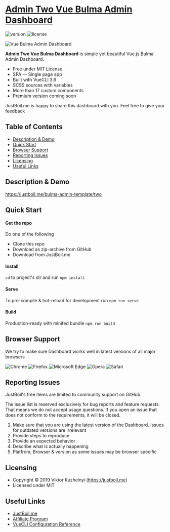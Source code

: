 # [Admin Two Vue Bulma Admin Dashboard](https://justboil.me/bulma-admin-template/two)

![version](https://img.shields.io/badge/version-1.0.0-blue.svg)  ![license](https://img.shields.io/badge/license-MIT-blue.svg)

![Vue Bulma Admin Dashboard](https://justboil.me/images/two/preview-free.jpg)

**Admin Two Vue Bulma Dashboard** is simple yet beautiful Vue.js Bulma Admin Dashboard.

* Free under MIT License
* SPA — Single page app
* Built with VueCLI 3.6
* SCSS sources with variables
* More than 17 custom components
* Premium version coming soon

JustBoil.me is happy to share this dashboard with you. Feel free to give your feedback

## Table of Contents

* [Description & Demo](#description-demo)
* [Quick Start](#quick-start)
* [Browser Support](#browser-support)
* [Reporting Issues](#reporting-issues)
* [Licensing](#licensing)
* [Useful Links](#useful-links)

## Description & Demo

https://justboil.me/bulma-admin-template/two

## Quick Start

#### Get the repo

Do one of the following

* Clone this repo
* Download as zip-archive from GitHub
* Download from JustBoil.me

#### Install

`cd` to project's dir and run `npm install` 

#### Serve

To pre-compile & hot-reload for development run `npm run serve`

#### Build

Production-ready with minifed bundle `npm run build`

## Browser Support

We try to make sure Dashboard works well in latest versions of all major browsers

![Chrome](https://justboil.me/images/browsers/chrome.png) ![Firefox](https://justboil.me/images/browsers/firefox.png) ![Microsoft Edge](https://justboil.me/images/browsers/edge.png) ![Opera](https://justboil.me/images/browsers/opera.png) ![Safari](https://justboil.me/images/browsers/safari.png)

## Reporting Issues

JustBoil's free items are limited to community support on GitHub.

The issue list is reserved exclusively for bug reports and feature requests. That means we do not accept usage questions. If you open an issue that does not conform to the requirements, it will be closed.

1. Make sure that you are using the latest version of the Dashboard. Issues for outdated versions are irrelevant
2. Provide steps to reproduce
3. Provide an expected behavior
4. Describe what is actually happening 
5. Platfrom, Browser & version as some issues may be browser specific

## Licensing

- Copyright &copy; 2019 Viktor Kuzhelnyi (https://justboil.me)
- Licensed under MIT

## Useful Links

- [JustBoil.me](https://justboil.me)
- [Affiliate Program](https://justboil.me/info/affiliates)
- [VueCLI Configuration Reference](https://cli.vuejs.org/config/)
